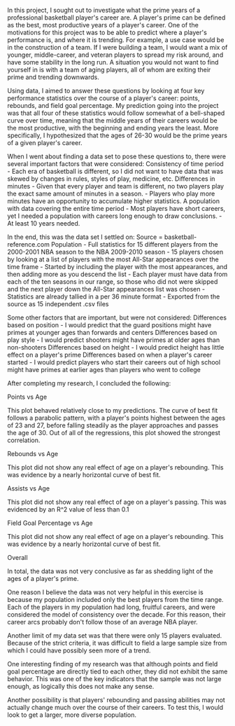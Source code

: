 In this project, I sought out to investigate what the prime years of a professional basketball player's career are.
A player's prime can be defined as the best, most productive years of a player's career.
One of the motivations for this project was to be able to predict where a player's performance is, and where it is trending.
For example, a use case would be in the construction of a team.
If I were building a team, I would want a mix of younger, middle-career, and veteran players to spread my risk around, and have some stability in the long run.
A situation you would not want to find yourself in is with a team of aging players, all of whom are exiting their prime and trending downwards.

Using data, I aimed to answer these questions by looking at four key performance statistics over the course of a player's career: points, rebounds, and field goal percentage.
My prediction going into the project was that all four of these statistics would follow somewhat of a bell-shaped curve over time, meaning that the middle years of their careers would be the most productive, with the beginning and ending years the least.
More specifically, I hypothesized that the ages of 26-30 would be the prime years of a given player's career.

When I went about finding a data set to pose these questions to, there were several important factors that were considered:
    Consistency of time period
      - Each era of basketball is different, so I did not want to have data that was skewed by changes in rules, styles of play, medicine, etc.
    Differences in minutes
      - Given that every player and team is different, no two players play the exact same amount of minutes in a season.
      - Players who play more minutes have an opportunity to accumulate higher statistics.
    A population with data covering the entire time period
      - Most players have short careers, yet I needed a population with careers long enough to draw conclusions.
      - At least 10 years needed.

In the end, this was the data set I settled on:
    Source = basketball-reference.com
    Population
      - Full statistics for 15 different players from the 2000-2001 NBA season to the NBA 2009-2010 season
      - 15 players chosen by looking at a list of players with the most All-Star appearances over the time frame
      - Started by including the player with the most appearances, and then adding more as you descend the list
      - Each player must have data from each of the ten seasons in our range, so those who did not were skipped and the next player down the All-Star appearances list was chosen
      - Statistics are already tallied in a per 36 minute format
      - Exported from the source as 15 independent .csv files

Some other factors that are important, but were not considered:
      Differences based on position
        - I would predict that the guard positions might have primes at younger ages than forwards and centers
      Differences based on play style
        - I would predict shooters might have primes at older ages than non-shooters
      Differences based on height
        - I would predict height has little effect on a player's prime
       Differences based on when a player's career started
        - I would predict players who start their careers out of high school might have primes at earlier ages than players who went to college

After completing my research, I concluded the following:

Points vs Age

This plot behaved relatively close to my predictions.
The curve of best fit follows a parabolic pattern, with a player's points highest between the ages of 23 and 27, before falling steadily as the player approaches and passes the age of 30.
Out of all of the regressions, this plot showed the strongest correlation.

Rebounds vs Age

This plot did not show any real effect of age on a player's rebounding.
This was evidence by a nearly horizontal curve of best fit.

Assists vs Age

This plot did not show any real effect of age on a player's passing.
This was evidenced by an R^2 value of less than 0.1

Field Goal Percentage vs Age

This plot did not show any real effect of age on a player's rebounding.
This was evidence by a nearly horizontal curve of best fit.


Overall

In total, the data was not very conclusive as far as shedding light of the ages of a player's prime.

One reason I believe the data was not very helpful in this exercise is because my population included only the best players from the time range.
Each of the players in my population had long, fruitful careers, and were considered the model of consistency over the decade.
For this reason, their career arcs probably don't follow those of an average NBA player.

Another limit of my data set was that there were only 15 players evaluated.
Because of the strict criteria, it was difficult to field a large sample size from which I could have possibly seen more of a trend.

One interesting finding of my research was that although points and field goal percentage are directly tied to each other, they did not exhibit the same behavior.
This was one of the key indicators that the sample was not large enough, as logically this does not make any sense.

Another possibility is that players' rebounding and passing abilities may not actually change much over the course of their careers.
To test this, I would look to get a larger, more diverse population.
